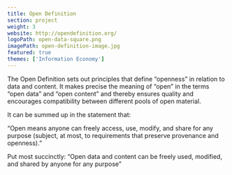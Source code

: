```yaml
---
title: Open Definition
section: project
weight: 3
website: http://opendefinition.org/
logoPath: open-data-square.png
imagePath: open-definition-image.jpg
featured: true
themes: ['Information Economy']
---
```


The Open Definition sets out principles that define “openness” in relation to data and content. It makes precise the meaning of “open” in the terms “open data” and “open content” and thereby ensures quality and encourages compatibility between different pools of open material.

<!--more-->It can be summed up in the statement that:
“Open means anyone can freely access, use, modify, and share for any purpose (subject, at most, to requirements that preserve provenance and openness).”

Put most succinctly:
“Open data and content can be freely used, modified, and shared by anyone for any purpose”
